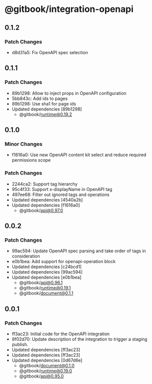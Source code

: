 # @gitbook/integration-openapi

## 0.1.2

### Patch Changes

- d8d31a5: Fix OpenAPI spec selection

## 0.1.1

### Patch Changes

- 89b1298: Allow to inject props in OpenAPI configuration
- 5bb843c: Add ids to pages
- 89b1298: Use sha1 for page ids
- Updated dependencies [89b1298]
    - @gitbook/runtime@0.19.2

## 0.1.0

### Minor Changes

- f1616a0: Use new OpenAPI content kit select and reduce required permissions scope

### Patch Changes

- 2244ca2: Support tag hierarchy
- 95c4f33: Support x-displayName in OpenAPI tag
- 497ee68: Filter out ignored tags and operations
- Updated dependencies [4540a2b]
- Updated dependencies [f1616a0]
    - @gitbook/api@0.97.0

## 0.0.2

### Patch Changes

- 99ac594: Update OpenAPI spec parsing and take order of tags in consideration
- e0b1bea: Add support for openapi-operation block
- Updated dependencies [c24bcd1]
- Updated dependencies [99ac594]
- Updated dependencies [e0b1bea]
    - @gitbook/api@0.96.1
    - @gitbook/runtime@0.19.1
    - @gitbook/document@0.1.1

## 0.0.1

### Patch Changes

- ff3ac23: Initial code for the OpenAPI integration
- 8f02d70: Update description of the integration to trigger a staging publish.
- Updated dependencies [ff3ac23]
- Updated dependencies [ff3ac23]
- Updated dependencies [0d67d6e]
    - @gitbook/document@0.1.0
    - @gitbook/runtime@0.19.0
    - @gitbook/api@0.95.0
